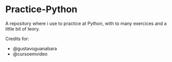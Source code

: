 # Practice-Python
A repository where i use to practice at Python, with to many exercices and a little bit of teory. 

Credits for:  
* @gustavoguanabara
* @cursoemvideo
